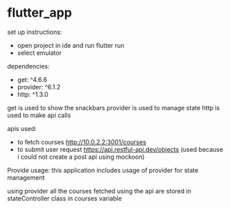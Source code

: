# flutter_app

set up instructions:
- open project in ide and run flutter run
- select emulator


dependencies:
- get: ^4.6.6
- provider: ^6.1.2
- http: ^1.3.0

get is used to show the snackbars
provider is used to manage state
http is used to make api calls


apis used:
- to fetch courses 
    http://10.0.2.2:3001/courses
- to submit user request
    https://api.restful-api.dev/objects
    (used because i could not create a post api using mockoon)

Provide usage:
this application includes usage of provider for state management

using provider all the courses fetched using the api are stored in stateController class in courses variable

